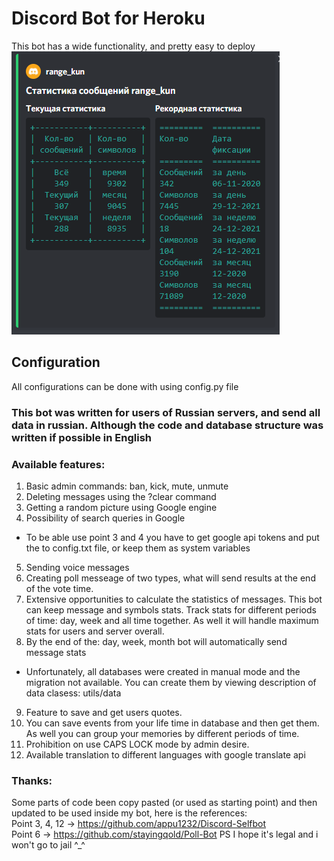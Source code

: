 # Discord Bot for Heroku
This bot has a wide functionality, and pretty easy to deploy<br>
![message_stats](Screenshot_1.png)
## Configuration
All configurations can be done with using config.py file
### This bot was written for users of Russian servers, and send all data in russian. Although the code and database structure was written if possible in English 

### Available  features:
1. Basic admin commands: ban, kick, mute, unmute
2. Deleting messages using the ?clear command 
3. Getting a random picture using Google engine 
4. Possibility of search queries in Google 
* To be able use point 3 and 4 you have to get google api tokens and put the to config.txt file, or keep them as system variables 
5. Sending voice messages
6. Creating poll messeage of two types, what will send results at the end of the vote time.
7. Extensive opportunities to calculate the statistics of messages. This bot can keep message and symbols stats. 
Track stats for different periods of time: day, week and all time together. As well it will handle maximum stats for users and server overall.
8. By the end of the: day, week, month bot will automatically send message stats
* Unfortunately, all databases were created in manual mode and the migration not available. You can create them by viewing description of data clasess: utils/data
9. Feature to save and get users quotes.
10. You can save events from your life time in database and then get them. As well you can group your memories by different periods of time.
11. Prohibition on use CAPS LOCK mode by admin desire.
12. Available translation to different languages with google translate api

### Thanks:
Some parts of code been copy pasted (or used as starting point) and then updated to be used inside my bot, here is the references: <br />
Point 3, 4, 12 -> https://github.com/appu1232/Discord-Selfbot<br />
Point 6 -> https://github.com/stayingqold/Poll-Bot
PS I hope it's legal and i won't go to jail ^_^
